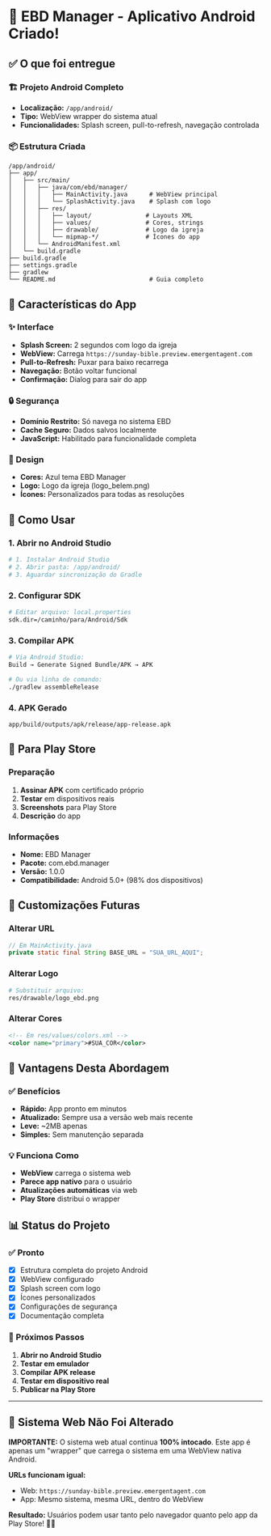 # 📱 EBD Manager - Aplicativo Android Criado!

## ✅ O que foi entregue

### 🏗️ Projeto Android Completo
- **Localização:** `/app/android/`
- **Tipo:** WebView wrapper do sistema atual
- **Funcionalidades:** Splash screen, pull-to-refresh, navegação controlada

### 📦 Estrutura Criada
```
/app/android/
├── app/
│   ├── src/main/
│   │   ├── java/com/ebd/manager/
│   │   │   ├── MainActivity.java      # WebView principal
│   │   │   └── SplashActivity.java    # Splash com logo
│   │   ├── res/
│   │   │   ├── layout/               # Layouts XML
│   │   │   ├── values/               # Cores, strings
│   │   │   ├── drawable/             # Logo da igreja
│   │   │   └── mipmap-*/             # Ícones do app
│   │   └── AndroidManifest.xml
│   └── build.gradle
├── build.gradle
├── settings.gradle
├── gradlew
└── README.md                          # Guia completo
```

## 🎯 Características do App

### ✨ Interface
- **Splash Screen:** 2 segundos com logo da igreja
- **WebView:** Carrega `https://sunday-bible.preview.emergentagent.com`
- **Pull-to-Refresh:** Puxar para baixo recarrega
- **Navegação:** Botão voltar funcional
- **Confirmação:** Dialog para sair do app

### 🔒 Segurança
- **Domínio Restrito:** Só navega no sistema EBD
- **Cache Seguro:** Dados salvos localmente
- **JavaScript:** Habilitado para funcionalidade completa

### 🎨 Design
- **Cores:** Azul tema EBD Manager
- **Logo:** Logo da igreja (logo_belem.png)
- **Ícones:** Personalizados para todas as resoluções

## 🚀 Como Usar

### 1. Abrir no Android Studio
```bash
# 1. Instalar Android Studio
# 2. Abrir pasta: /app/android/
# 3. Aguardar sincronização do Gradle
```

### 2. Configurar SDK
```bash
# Editar arquivo: local.properties
sdk.dir=/caminho/para/Android/Sdk
```

### 3. Compilar APK
```bash
# Via Android Studio:
Build → Generate Signed Bundle/APK → APK

# Ou via linha de comando:
./gradlew assembleRelease
```

### 4. APK Gerado
```
app/build/outputs/apk/release/app-release.apk
```

## 📱 Para Play Store

### Preparação
1. **Assinar APK** com certificado próprio
2. **Testar** em dispositivos reais
3. **Screenshots** para Play Store
4. **Descrição** do app

### Informações
- **Nome:** EBD Manager
- **Pacote:** com.ebd.manager  
- **Versão:** 1.0.0
- **Compatibilidade:** Android 5.0+ (98% dos dispositivos)

## 🔧 Customizações Futuras

### Alterar URL
```java
// Em MainActivity.java
private static final String BASE_URL = "SUA_URL_AQUI";
```

### Alterar Logo
```bash
# Substituir arquivo:
res/drawable/logo_ebd.png
```

### Alterar Cores
```xml
<!-- Em res/values/colors.xml -->
<color name="primary">#SUA_COR</color>
```

## 🎯 Vantagens Desta Abordagem

### ✅ Benefícios
- **Rápido:** App pronto em minutos
- **Atualizado:** Sempre usa a versão web mais recente
- **Leve:** ~2MB apenas
- **Simples:** Sem manutenção separada

### 💡 Funciona Como
- **WebView** carrega o sistema web
- **Parece app nativo** para o usuário
- **Atualizações automáticas** via web
- **Play Store** distribui o wrapper

## 📊 Status do Projeto

### ✅ Pronto
- [x] Estrutura completa do projeto Android
- [x] WebView configurado
- [x] Splash screen com logo
- [x] Ícones personalizados
- [x] Configurações de segurança
- [x] Documentação completa

### 🎯 Próximos Passos
1. **Abrir no Android Studio**
2. **Testar em emulador**
3. **Compilar APK release**
4. **Testar em dispositivo real**
5. **Publicar na Play Store**

---

## 🚀 Sistema Web Não Foi Alterado

**IMPORTANTE:** O sistema web atual continua **100% intocado**. Este app é apenas um "wrapper" que carrega o sistema em uma WebView nativa Android.

**URLs funcionam igual:**
- Web: `https://sunday-bible.preview.emergentagent.com`
- App: Mesmo sistema, mesma URL, dentro do WebView

**Resultado:** Usuários podem usar tanto pelo navegador quanto pelo app da Play Store! 📱🌐